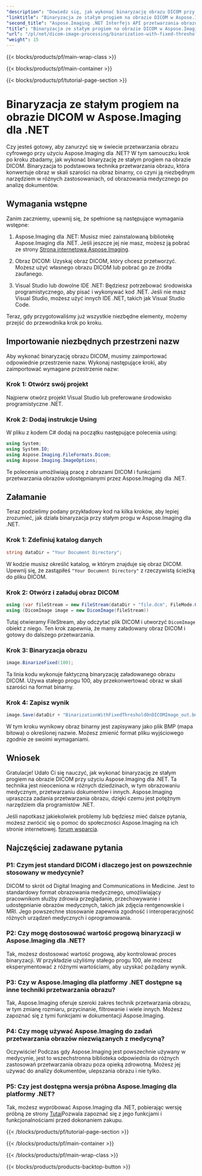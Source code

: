 ```yaml
---
"description": "Dowiedz się, jak wykonać binaryzację obrazu DICOM przy użyciu Aspose.Imaging dla .NET. Przewodnik krok po kroku z przykładami kodu."
"linktitle": "Binaryzacja ze stałym progiem na obrazie DICOM w Aspose.Imaging dla .NET"
"second_title": "Aspose.Imaging .NET Interfejs API przetwarzania obrazu"
"title": "Binaryzacja ze stałym progiem na obrazie DICOM w Aspose.Imaging dla .NET"
"url": "/pl/net/dicom-image-processing/binarization-with-fixed-threshold-on-dicom-image/"
"weight": 15
---
```


{{< blocks/products/pf/main-wrap-class >}}

{{< blocks/products/pf/main-container >}}

{{< blocks/products/pf/tutorial-page-section >}}

# Binaryzacja ze stałym progiem na obrazie DICOM w Aspose.Imaging dla .NET

Czy jesteś gotowy, aby zanurzyć się w świecie przetwarzania obrazu cyfrowego przy użyciu Aspose.Imaging dla .NET? W tym samouczku krok po kroku zbadamy, jak wykonać binaryzację ze stałym progiem na obrazie DICOM. Binaryzacja to podstawowa technika przetwarzania obrazu, która konwertuje obraz w skali szarości na obraz binarny, co czyni ją niezbędnym narzędziem w różnych zastosowaniach, od obrazowania medycznego po analizę dokumentów.

## Wymagania wstępne

Zanim zaczniemy, upewnij się, że spełnione są następujące wymagania wstępne:

1. Aspose.Imaging dla .NET: Musisz mieć zainstalowaną bibliotekę Aspose.Imaging dla .NET. Jeśli jeszcze jej nie masz, możesz ją pobrać ze strony [Strona internetowa Aspose.Imaging](https://releases.aspose.com/imaging/net/).

2. Obraz DICOM: Uzyskaj obraz DICOM, który chcesz przetworzyć. Możesz użyć własnego obrazu DICOM lub pobrać go ze źródła zaufanego.

3. Visual Studio lub dowolne IDE .NET: Będziesz potrzebować środowiska programistycznego, aby pisać i wykonywać kod .NET. Jeśli nie masz Visual Studio, możesz użyć innych IDE .NET, takich jak Visual Studio Code.

Teraz, gdy przygotowaliśmy już wszystkie niezbędne elementy, możemy przejść do przewodnika krok po kroku.

## Importowanie niezbędnych przestrzeni nazw

Aby wykonać binaryzację obrazu DICOM, musimy zaimportować odpowiednie przestrzenie nazw. Wykonaj następujące kroki, aby zaimportować wymagane przestrzenie nazw:

### Krok 1: Otwórz swój projekt

Najpierw otwórz projekt Visual Studio lub preferowane środowisko programistyczne .NET.

### Krok 2: Dodaj instrukcje Using

W pliku z kodem C# dodaj na początku następujące polecenia using:

```csharp
using System;
using System.IO;
using Aspose.Imaging.FileFormats.Dicom;
using Aspose.Imaging.ImageOptions;
```

Te polecenia umożliwiają pracę z obrazami DICOM i funkcjami przetwarzania obrazów udostępnianymi przez Aspose.Imaging dla .NET.

## Załamanie

Teraz podzielimy podany przykładowy kod na kilka kroków, aby lepiej zrozumieć, jak działa binaryzacja przy stałym progu w Aspose.Imaging dla .NET.

### Krok 1: Zdefiniuj katalog danych

```csharp
string dataDir = "Your Document Directory";
```

W kodzie musisz określić katalog, w którym znajduje się obraz DICOM. Upewnij się, że zastąpiłeś `"Your Document Directory"` z rzeczywistą ścieżką do pliku DICOM.

### Krok 2: Otwórz i załaduj obraz DICOM

```csharp
using (var fileStream = new FileStream(dataDir + "file.dcm", FileMode.Open, FileAccess.Read))
using (DicomImage image = new DicomImage(fileStream))
```

Tutaj otwieramy FileStream, aby odczytać plik DICOM i utworzyć `DicomImage` obiekt z niego. Ten krok zapewnia, że mamy załadowany obraz DICOM i gotowy do dalszego przetwarzania.

### Krok 3: Binaryzacja obrazu

```csharp
image.BinarizeFixed(100);
```

Ta linia kodu wykonuje faktyczną binaryzację załadowanego obrazu DICOM. Używa stałego progu 100, aby przekonwertować obraz w skali szarości na format binarny.

### Krok 4: Zapisz wynik

```csharp
image.Save(dataDir + "BinarizationWithFixedThresholdOnDICOMImage_out.bmp", new BmpOptions());
```

W tym kroku wynikowy obraz binarny jest zapisywany jako plik BMP (mapa bitowa) o określonej nazwie. Możesz zmienić format pliku wyjściowego zgodnie ze swoimi wymaganiami.

## Wniosek

Gratulacje! Udało Ci się nauczyć, jak wykonać binaryzację ze stałym progiem na obrazie DICOM przy użyciu Aspose.Imaging dla .NET. Ta technika jest nieoceniona w różnych dziedzinach, w tym obrazowaniu medycznym, przetwarzaniu dokumentów i innych. Aspose.Imaging upraszcza zadania przetwarzania obrazu, dzięki czemu jest potężnym narzędziem dla programistów .NET.

Jeśli napotkasz jakiekolwiek problemy lub będziesz mieć dalsze pytania, możesz zwrócić się o pomoc do społeczności Aspose.Imaging na ich stronie internetowej. [forum wsparcia](https://forum.aspose.com/).

## Najczęściej zadawane pytania

### P1: Czym jest standard DICOM i dlaczego jest on powszechnie stosowany w medycynie?

DICOM to skrót od Digital Imaging and Communications in Medicine. Jest to standardowy format obrazowania medycznego, umożliwiający pracownikom służby zdrowia przeglądanie, przechowywanie i udostępnianie obrazów medycznych, takich jak zdjęcia rentgenowskie i MRI. Jego powszechne stosowanie zapewnia zgodność i interoperacyjność różnych urządzeń medycznych i oprogramowania.

### P2: Czy mogę dostosować wartość progową binaryzacji w Aspose.Imaging dla .NET?

Tak, możesz dostosować wartość progową, aby kontrolować proces binaryzacji. W przykładzie użyliśmy stałego progu 100, ale możesz eksperymentować z różnymi wartościami, aby uzyskać pożądany wynik.

### P3: Czy w Aspose.Imaging dla platformy .NET dostępne są inne techniki przetwarzania obrazu?

Tak, Aspose.Imaging oferuje szeroki zakres technik przetwarzania obrazu, w tym zmianę rozmiaru, przycinanie, filtrowanie i wiele innych. Możesz zapoznać się z tymi funkcjami w dokumentacji Aspose.Imaging.

### P4: Czy mogę używać Aspose.Imaging do zadań przetwarzania obrazów niezwiązanych z medycyną?

Oczywiście! Podczas gdy Aspose.Imaging jest powszechnie używany w medycynie, jest to wszechstronna biblioteka odpowiednia do różnych zastosowań przetwarzania obrazu poza opieką zdrowotną. Możesz jej używać do analizy dokumentów, ulepszania obrazu i nie tylko.

### P5: Czy jest dostępna wersja próbna Aspose.Imaging dla platformy .NET?

Tak, możesz wypróbować Aspose.Imaging dla .NET, pobierając wersję próbną ze strony [Tutaj](https://releases.aspose.com/)Pozwala zapoznać się z jego funkcjami i funkcjonalnościami przed dokonaniem zakupu.


{{< /blocks/products/pf/tutorial-page-section >}}

{{< /blocks/products/pf/main-container >}}

{{< /blocks/products/pf/main-wrap-class >}}

{{< blocks/products/products-backtop-button >}}